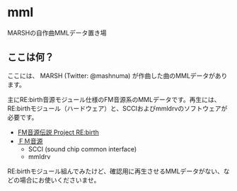 # mml
MARSHの自作曲MMLデータ置き場

## ここは何？

ここには、 MARSH (Twitter: 
@mashnuma) が作曲した曲のMMLデータがあります。

主にRE:birth音源モジュール仕様のFM音源系のMMLデータです。再生には、RE:birthモジュール（ハードウェア）と、SCCIおよびmmldrvのソフトウェアが必要です。

- [FM音源伝説 Project RE:birth](<http://ym2203.com/rebirth/>)
- [ＦＭ音源](<http://www.pyonpyon.jp/~gasshi/fm/>)
    - SCCI (sound chip common interface)
    - mmldrv

RE:birthモジュール組んでみたけど、確認用に再生させるMMLデータがない、などの場合にお使いくださいませ。
